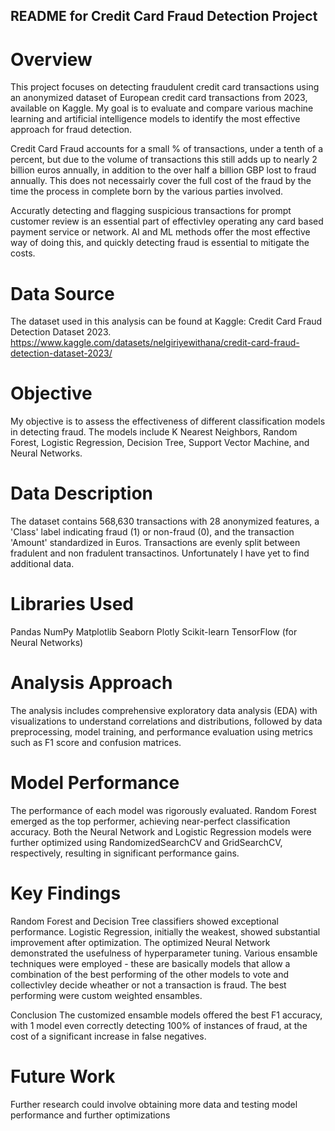 ## README for Credit Card Fraud Detection Project
# Overview
This project focuses on detecting fraudulent credit card transactions using an anonymized dataset of European credit card transactions from 2023, available on Kaggle. My goal is to evaluate and compare various machine learning and artificial intelligence models to identify the most effective approach for fraud detection.  

Credit Card Fraud accounts for a small % of transactions, under a tenth of a percent, but due to the volume of transactions this still adds up to nearly 2 billion euros annually, in addition to the over half a billion GBP lost to fraud annually. This does not necessairly cover the full cost of the fraud by the time the process in complete born by the various parties involved.

Accuratly detecting and flagging suspicious transactions for prompt customer review is an essential part of effectivley operating any card based payment service or network. AI and ML methods offer the most effective way of doing this, and quickly detecting fraud is essential to mitigate the costs.

# Data Source
The dataset used in this analysis can be found at Kaggle: Credit Card Fraud Detection Dataset 2023.
https://www.kaggle.com/datasets/nelgiriyewithana/credit-card-fraud-detection-dataset-2023/

# Objective
My objective is to assess the effectiveness of different classification models in detecting fraud. The models include K Nearest Neighbors, Random Forest, Logistic Regression, Decision Tree, Support Vector Machine, and Neural Networks.

# Data Description
The dataset contains 568,630 transactions with 28 anonymized features, a 'Class' label indicating fraud (1) or non-fraud (0), and the transaction 'Amount' standardized in Euros. Transactions are evenly split between fradulent and non fradulent transactinos.  Unfortunately I have yet to find additional data.

# Libraries Used
Pandas
NumPy
Matplotlib
Seaborn
Plotly
Scikit-learn
TensorFlow (for Neural Networks)

# Analysis Approach
The analysis includes comprehensive exploratory data analysis (EDA) with visualizations to understand correlations and distributions, followed by data preprocessing, model training, and performance evaluation using metrics such as F1 score and confusion matrices.

# Model Performance
The performance of each model was rigorously evaluated. Random Forest emerged as the top performer, achieving near-perfect classification accuracy. Both the Neural Network and Logistic Regression models were further optimized using RandomizedSearchCV and GridSearchCV, respectively, resulting in significant performance gains.

# Key Findings
Random Forest and Decision Tree classifiers showed exceptional performance.
Logistic Regression, initially the weakest, showed substantial improvement after optimization.
The optimized Neural Network demonstrated the usefulness of hyperparameter tuning.
Various ensamble techniques were employed  - these are basically models that allow a combination of the best performing of the other models to vote and collectivley decide wheather or not a transaction is fraud.
The best performing were custom weighted ensambles.

Conclusion
The customized ensamble models offered the best F1 accuracy, with 1 model even correctly detecting 100% of instances of fraud, at the cost of a significant increase in false negatives.  

# Future Work
Further research could involve obtaining more data and testing model performance and further optimizations
